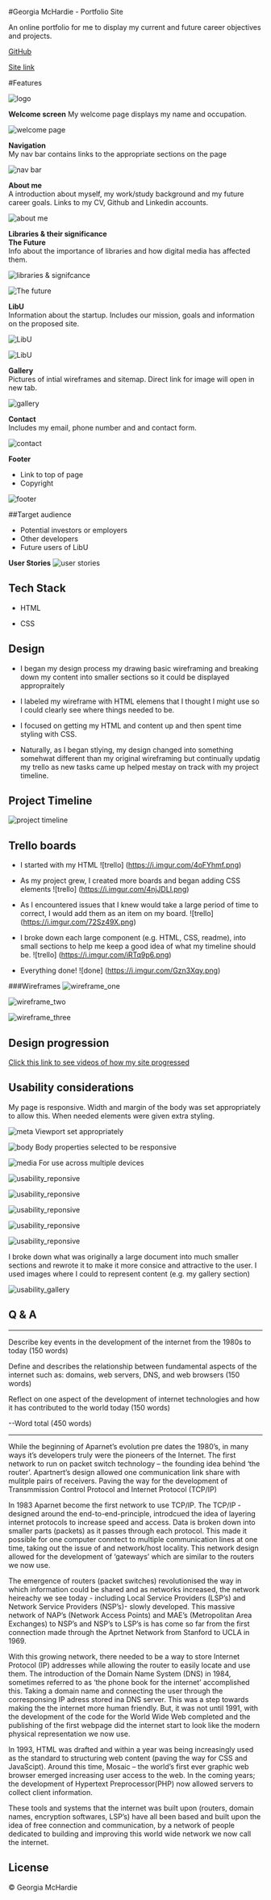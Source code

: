 #Georgia McHardie - Portfolio Site

An online portfolio for me to display my current and future career objectives and projects.

[GitHub](https://github.com/ggmchardie/profile_site)

[Site link](https://ggmchardie.github.io/profile_site/)

#Features

![logo](https://i.imgur.com/bvbjAGj.png?1)

**Welcome screen**
My welcome page displays my name and occupation.

![welcome page](https://i.imgur.com/NQ8kIkS.png)

**Navigation**  
My nav bar contains links to the appropriate sections on the page

![nav bar](https://i.imgur.com/XxBkPOa.png)

**About me**  
A introduction about myself, my work/study background and my future career goals. Links to my CV, Github and Linkedin accounts.


![about me](https://i.imgur.com/wcDevGB.png)

**Libraries & their significance**  
**The Future**  
Info about the importance of libraries and how digital media has affected them.

![libraries & signifcance](https://i.imgur.com/FuCjCkI.png)

![The future](https://i.imgur.com/PsJLrzw.png)

**LibU**  
Information about the startup. Includes our mission, goals and information on the proposed site. 

![LibU](https://i.imgur.com/zXdUHrU.png)

![LibU](https://i.imgur.com/BWr7S78.png)

**Gallery**  
Pictures of intial wireframes and sitemap. Direct link for image will open in new tab. 

![gallery](https://i.imgur.com/v80cgJ7.png)

**Contact**  
Includes my email, phone number and and contact form.

![contact](https://i.imgur.com/XOVAOkF.png)

**Footer**

* Link to top of page
* Copyright

![footer](https://i.imgur.com/uIvSfBV.png?1)


##Target audience

* Potential investors or employers
* Other developers 
* Future users of LibU

**User Stories**
![user stories](https://i.imgur.com/VX2Q0h9.png)

## Tech Stack

* HTML

* CSS

## Design
* I began my design process my drawing basic wireframing and breaking down my content into smaller sections so it could be displayed appropraitely

* I labeled my wireframe with HTML elemens that I thought I might use so I could clearly see where things needed to be.

* I focused on getting my HTML and content up and then spent time styling with CSS.

* Naturally, as I began stlying, my design changed into something somehwat different than my original wireframing but continually updatig my trello as new tasks came up helped mestay on track with my project timeline.

## Project Timeline
![project timeline](https://i.imgur.com/pGnkmjB.jpg?1)

## Trello boards

* I started with my HTML
![trello] (https://i.imgur.com/4oFYhmf.png)

* As my project grew, I created more boards and began adding CSS elements
![trello] (https://i.imgur.com/4njJDLl.png)

* As I encountered issues that I knew would take a large period of time to correct, I would add them as an item on my board. 
![trello] (https://i.imgur.com/72Sz49X.png)

* I broke down each large component (e.g. HTML, CSS, readme), into small sections to help me keep a good idea of what my timeline should be. 
![trello] (https://i.imgur.com/iRTq9p6.png)

* Everything done!
![done] (https://i.imgur.com/Gzn3Xqy.png)


###Wireframes
![wireframe_one](https://i.imgur.com/yYPOHvH.jpg?1)

![wireframe_two](https://i.imgur.com/zklyMUX.jpg?1)

![wireframe_three](https://i.imgur.com/YELeH0C.jpg?1)


## Design progression

[Click this link to see videos of how my site progressed](https://photos.app.goo.gl/iZKx8gZ4pYdx6MuJ8)

## Usability considerations

My page is responsive. Width and margin of the body was set appropriately to allow this. When needed elements were given extra styling. 

![meta](https://i.imgur.com/BdIPy1G.png)
Viewport set appropriately

![body](https://i.imgur.com/G7sO539.png)
Body properties selected to be responsive

![media](https://i.imgur.com/DMFVdJD.png)
For use across multiple devices

![usability_reponsive](https://i.imgur.com/7wyrgKa.png)

![usability_reponsive](https://i.imgur.com/ldA7pVV.png)

![usability_reponsive](https://i.imgur.com/Z4GhLNK.png)

![usability_reponsive](https://i.imgur.com/fW8ICDg.png)

![usability_reponsive](https://i.imgur.com/3EFNkeI.png)


I broke down what was originally a large document into much smaller sections and rewrote it to make it more consice and attractive to the user. I used images where I could to represent content (e.g. my gallery section)

![usability_gallery](https://i.imgur.com/v80cgJ7.png)

## Q & A

***

Describe key events in the development of the internet from the 1980s to today (150 words)

Define and describes the relationship between fundamental aspects of the internet such as: domains, web servers, DNS, and web browsers (150 words)

Reflect on one aspect of the development of internet technologies and how it has contributed to the world today (150 words)

--Word total (450 words)

***

While the beginning of Aparnet’s evolution pre dates the 1980’s, in many ways it’s developers truly were the pioneers of the Internet. The first network to run on packet switch technology – the founding idea behind ‘the router’. Apartnert’s design allowed one communication link share with mulitple pairs of receivers. Paving the way for the development of Transmmission Control Protocol and Internet Protocol (TCP/IP)

In 1983 Aparnet become the first network to use TCP/IP. The TCP/IP - designed around the end-to-end-principle, introdcued the idea of layering internet protocols to increase speed and access. Data is broken down into smaller parts (packets) as it passes through each protocol. This made it possible for one computer conntect to multiple communication lines at one time, taking out the issue of and network/host locality. This network design allowed for the development of ‘gateways’ which are similar to the routers we now use.   

The emergence of routers (packet switches) revolutionised the way in which information could be shared and as networks increased, the network heireachy we see today - including Local Service Providers (LSP’s) and Network Service Providers (NSP’s)- slowly developed. This massive network of NAP’s (Network Access Points) and MAE’s (Metropolitan Area Exchanges) to NSP’s and NSP’s to LSP’s is has come so far from the first connection made through the Aprtnet Network from Stanford to UCLA in 1969.

With this growing network, there needed to be a way to store Internet Protocol (IP) addresses while allowing the router to easily locate and use them. The introduction of the Domain Name System (DNS) in 1984, sometimes referred to as ‘the phone book for the internet’ accomplished this. Taking a domain name and connecting the user through the corresponsing IP adress stored ina DNS server. This was a step towards making the the internet more human friendly. But, it was not until 1991, with the development of the code for the World Wide Web completed and the publishing of the first webpage did the internet start to look like the modern physical representation we now use. 

In 1993, HTML was drafted and within a year was being increasingly used as the standard to structuring web content (paving the way for CSS and  JavaScipt). Around this time, Mosaic – the world’s first ever graphic web browser emerged increasing user access to the web. In the coming years; the development of Hypertext Preprocessor(PHP) now allowed servers to collect client information.

These tools and systems that the internet was built upon (routers, domain names, encryption softwares, LSP’s) have all been based and built upon the idea of free connection and communication, by a network of people dedicated to building and improving this world wide network we now call the internet. 





## License
© Georgia McHardie
